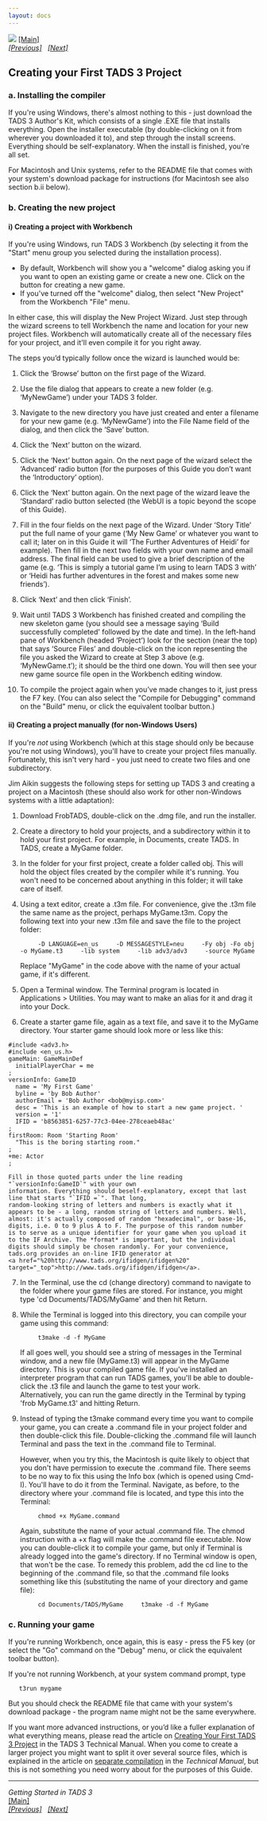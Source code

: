```yaml
---
layout: docs
---
```



[<img src="topbar.jpg" data-border="0" />](index.html)
[\[Main\]](index.html)  
*[\[Previous\]](generalintroduction.html)
  [\[Next\]](programmingprolegomena.html)*



## Creating your First TADS 3 Project

### a. Installing the compiler

If you're using Windows, there's almost nothing to this - just download
the TADS 3 Author's Kit, which consists of a single .EXE file that
installs everything. Open the installer executable (by double-clicking
on it from wherever you downloaded it to), and step through the install
screens. Everything should be self-explanatory. When the install is
finished, you're all set.

For Macintosh and Unix systems, refer to the README file that comes with
your system's download package for instructions (for Macintosh see also
section b.ii below).

### b. Creating the new project

#### i) Creating a project with Workbench

If you're using Windows, run TADS 3 Workbench (by selecting it from the
"Start" menu group you selected during the installation process).

- By default, Workbench will show you a "welcome" dialog asking you if
  you want to open an existing game or create a new one. Click on the
  button for creating a new game.
- If you've turned off the "welcome" dialog, then select "New Project"
  from the Workbench "File" menu.

In either case, this will display the New Project Wizard. Just step
through the wizard screens to tell Workbench the name and location for
your new project files. Workbench will automatically create all of the
necessary files for your project, and it'll even compile it for you
right away.

The steps you’d typically follow once the wizard is launched would be:

1.  Click the ‘Browse’ button on the first page of the Wizard.  
      
2.  Use the file dialog that appears to create a new folder (e.g.
    ‘MyNewGame’) under your TADS 3 folder.
3.  Navigate to the new directory you have just created and enter a
    filename for your new game (e.g. ‘MyNewGame’) into the File Name
    field of the dialog, and then click the ‘Save’ button.
4.  Click the ‘Next’ button on the wizard.
5.  Click the ‘Next’ button again. On the next page of the wizard select
    the ‘Advanced’ radio button (for the purposes of this Guide you
    don’t want the ‘Introductory’ option).
6.  Click the ‘Next’ button again. On the next page of the wizard leave
    the ‘Standard’ radio button selected (the WebUI is a topic beyond
    the scope of this Guide).
7.  Fill in the four fields on the next page of the Wizard. Under ‘Story
    Title’ put the full name of your game (‘My New Game’ or whatever you
    want to call it; later on in this Guide it will ‘The Further
    Adventures of Heidi’ for example). Then fill in the next two fields
    with your own name and email address. The final field can be used to
    give a brief description of the game (e.g. ‘This is simply a
    tutorial game I’m using to learn TADS 3 with’ or ‘Heidi has further
    adventures in the forest and makes some new friends’).
8.  Click ‘Next’ and then click ‘Finish’.
9.  Wait until TADS 3 Workbench has finished created and compiling the
    new skeleton game (you should see a message saying ‘Build
    successfully completed' followed by the date and time). In the
    left-hand pane of Workbench (headed ‘Project’) look for the section
    (near the top) that says ‘Source Files’ and double-click on the icon
    representing the file you asked the Wizard to create at Step 3 above
    (e.g. ‘MyNewGame.t’); it should be the third one down. You will then
    see your new game source file open in the Workbench editing window.
10. To compile the project again when you’ve made changes to it, just
    press the F7 key. (You can also select the "Compile for Debugging"
    command on the "Build" menu, or click the equivalent toolbar
    button.)

#### ii) Creating a project manually (for non-Windows Users)

If you're *not* using Workbench (which at this stage should only be
because you're not using Windows), you'll have to create your project
files manually. Fortunately, this isn't very hard - you just need to
create two files and one subdirectory.

Jim Aikin suggests the following steps for setting up TADS 3 and
creating a project on a Macintosh (these should also work for other
non-Windows systems with a little adaptation):

1.  Download FrobTADS, double-click on the .dmg file, and run the
    installer.  
      

2.  Create a directory to hold your projects, and a subdirectory within
    it to hold your first project. For example, in Documents, create
    TADS. In TADS, create a MyGame folder.  
      

3.  In the folder for your first project, create a folder called obj.
    This will hold the object files created by the compiler while it's
    running. You won't need to be concerned about anything in this
    folder; it will take care of itself.  
      

4.  Using a text editor, create a .t3m file. For convenience, give the
    .t3m file the same name as the project, perhaps MyGame.t3m. Copy the
    following text into your new .t3m file and save the file to the
    project folder:

             -D LANGUAGE=en_us     -D MESSAGESTYLE=neu     -Fy obj -Fo obj     -o MyGame.t3     -lib system     -lib adv3/adv3     -source MyGame

    Replace "MyGame" in the code above with the name of your actual
    game, if it's different.  
      

5.  Open a Terminal window. The Terminal program is located in
    Applications \> Utilities. You may want to make an alias for it and
    drag it into your Dock.  
      

6.  Create a starter game file, again as a text file, and save it to the
    MyGame directory. Your starter game should look more or less like
    this:
```
#include <adv3.h>
#include <en_us.h>
gameMain: GameMainDef
  initialPlayerChar = me
;
versionInfo: GameID
  name = 'My First Game'
  byline = 'by Bob Author'
  authorEmail = 'Bob Author <bob@myisp.com>'
  desc = 'This is an example of how to start a new game project. '
  version = '1'
  IFID = 'b8563851-6257-77c3-04ee-278ceaeb48ac'
;
firstRoom: Room 'Starting Room'
  "This is the boring starting room."
;
+me: Actor
;
```
    Fill in those quoted parts under the line reading
    "`versionInfo:GameID`" with your own
    information. Everything should beself-explanatory, except that last
    line that starts "`IFID =`". That long,
    random-looking string of letters and numbers is exactly what it
    appears to be - a long, random string of letters and numbers. Well,
    almost: it's actually composed of random "hexadecimal", or base-16,
    digits, i.e. 0 to 9 plus A to F. The purpose of this random number
    is to serve as a unique identifier for your game when you upload it
    to the IF Archive. The *format* is important, but the individual
    digits should simply be chosen randomly. For your convenience,
    tads.org provides an on-line IFID generator at
    <a href="%20http://www.tads.org/ifidgen/ifidgen%20"
    target="_top">http://www.tads.org/ifidgen/ifidgen</a>.  
      

7.  In the Terminal, use the cd (change directory) command to navigate
    to the folder where your game files are stored. For instance, you
    might type 'cd Documents/TADS/MyGame' and then hit Return.  
      

8.  While the Terminal is logged into this directory, you can compile
    your game using this command:

             t3make -d -f MyGame

    If all goes well, you should see a string of messages in the
    Terminal window, and a new file (MyGame.t3) will appear in the
    MyGame directory. This is your compiled game file. If you've
    installed an interpreter program that can run TADS games, you'll be
    able to double-click the .t3 file and launch the game to test your
    work.  
    Alternatively, you can run the game directly in the Terminal by
    typing 'frob MyGame.t3' and hitting Return.  
      

9.  Instead of typing the t3make command every time you want to compile
    your game, you can create a .command file in your project folder and
    then double-click this file. Double-clicking the .command file will
    launch Terminal and pass the text in the .command file to
    Terminal.  
      
    However, when you try this, the Macintosh is quite likely to object
    that you don't have permission to execute the .command file. There
    seems to be no way to fix this using the Info box (which is opened
    using Cmd-I). You'll have to do it from the Terminal. Navigate, as
    before, to the directory where your .command file is located, and
    type this into the Terminal:

             chmod +x MyGame.command

    Again, substitute the name of your actual .command file. The chmod
    instruction with a +x flag will make the .command file executable.
    Now you can double-click it to compile your game, but only if
    Terminal is already logged into the game's directory. If no Terminal
    window is open, that won't be the case. To remedy this problem, add
    the cd line to the beginning of the .command file, so that the
    .command file looks something like this (substituting the name of
    your directory and game file):

             cd Documents/TADS/MyGame     t3make -d -f MyGame

### c. Running your game

If you're running Workbench, once again, this is easy - press the F5 key
(or select the "Go" command on the "Debug" menu, or click the equivalent
toolbar button).

If you're not running Workbench, at your system command prompt, type

       t3run mygame

But you should check the README file that came with your system's
download package - the program name might not be the same everywhere.

If you want more advanced instructions, or you’d like a fuller
explanation of what everything means, please read the article on
<a href="../techman/t3start.html" target="_top">Creating Your First TADS
3 Project</a> in the TADS 3 Technical Manual. When you come to create a
larger project you might want to split it over several source files,
which is explained in the article on
<a href="../techman/t3inc.html" target="_top">separate compilation</a> in
the *Technical Manual*, but this is not something you need worry about
for the purposes of this Guide.


  

------------------------------------------------------------------------

*Getting Started in TADS 3*  
[\[Main\]](index.html)  
*[\[Previous\]](generalintroduction.html)
  [\[Next\]](programmingprolegomena.html)*
